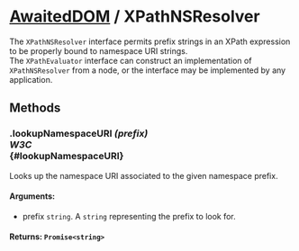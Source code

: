 # [AwaitedDOM](/docs/hero/basic-client/awaited-dom) <span>/</span> XPathNSResolver

<div class='overview'>The&nbsp;<code>XPathNSResolver</code> interface permits prefix strings in an XPath expression to be properly bound to namespace URI strings.</div>

<div class='overview'>The <code>XPathEvaluator</code> interface can construct an implementation of <code>XPathNSResolver</code> from a node, or the interface may be implemented by any application.</div>

## Methods

### .lookupNamespaceURI *(prefix)* <div class="specs"><i>W3C</i></div> {#lookupNamespaceURI}

Looks up the namespace URI associated to the given namespace prefix.

#### **Arguments**:


 - prefix `string`. A `string` representing the prefix to look for.

#### **Returns**: `Promise<string>`
